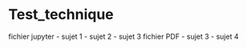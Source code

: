 
Test_technique
==============
fichier jupyter 
        - sujet 1
        - sujet 2
        - sujet 3
fichier PDF 
        - sujet 3
        - sujet 4
